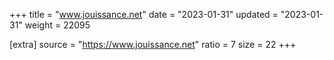 +++
title = "www.jouissance.net"
date = "2023-01-31"
updated = "2023-01-31"
weight = 22095

[extra]
source = "https://www.jouissance.net"
ratio = 7
size = 22
+++

